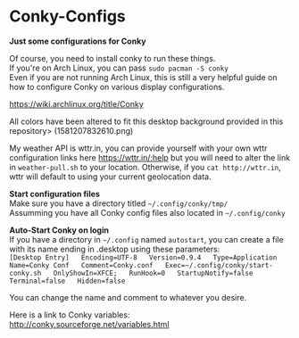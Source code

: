 # Conky-Configs
**Just some configurations for Conky**

Of course, you need to install conky to run these things.  
If you're on Arch Linux, you can pass `sudo pacman -S conky`  
Even if you are not running Arch Linux, this is still a very helpful guide on how to configure Conky on various display configurations. 

https://wiki.archlinux.org/title/Conky

All colors have been altered to fit this desktop background provided in this repository> (1581207832610.png)  
 
My weather API is wttr.in, you can provide yourself with your own wttr configuration links here https://wttr.in/:help but you will need to alter the link in `weather-pull.sh` to your location. Otherwise, if you `cat http://wttr.in`, wttr will default to using your current geolocation data.   

**Start configuration files**  
Make sure you have a directory titled `~/.config/conky/tmp/`  
Assumming you have all Conky config files also located in `~/.config/conky`

**Auto-Start Conky on login**  
If you have a directory in `~/.config` named `autostart`, you can create a file with its name ending in .desktop using these parameters:  
`[Desktop Entry]  
Encoding=UTF-8  
Version=0.9.4  
Type=Application  
Name=Conky Conf  
Comment=Conky.conf  
Exec=~/.config/conky/start-conky.sh  
OnlyShowIn=XFCE;  
RunHook=0  
StartupNotify=false  
Terminal=false  
Hidden=false`  
  
You can change the name and comment to whatever you desire.

Here is a link to Conky variables: http://conky.sourceforge.net/variables.html
